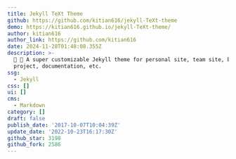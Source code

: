 ```yaml
---
title: Jekyll TeXt Theme
github: https://github.com/kitian616/jekyll-TeXt-theme
demo: https://kitian616.github.io/jekyll-TeXt-theme/
author: kitian616
author_link: https://github.com/kitian616
date: 2024-11-28T01:48:08.355Z
description: >-
  💎 🐳 A super customizable Jekyll theme for personal site, team site, blog,
  project, documentation, etc.
ssg:
  - Jekyll
css: []
ui: []
cms:
  - Markdown
category: []
draft: false
publish_date: '2017-10-07T10:04:39Z'
update_date: '2022-10-23T16:17:30Z'
github_star: 3198
github_fork: 2586
---
```

